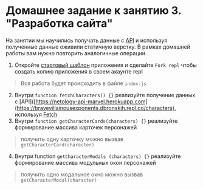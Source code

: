 # Домашнее задание к занятию 3. "Разработка сайта"

На занятии мы научились получать данные с [API](https://bravevillainousexponents.dbronskih.repl.co/characters) и используя полученные данные оживили статичную верстку. В рамках домашней работы вам нужно повторить аналогичные операции.

1.	Откройте [стартовый шаблон](https://replit.com/@dbronskih/jsfree-les-3-start-template) приложения и сделайте `Fork repl` чтобы создать копию приложения в своем акаунте repl 
> Вся работа будет происходить в файле `index.js`

2.	Внутри `function fetchCharacters() {}` реализуйте получение данных с [API]([https://netology-api-marvel.herokuapp.com](https://bravevillainousexponents.dbronskih.repl.co/characters), используя [Fetch](https://learn.javascript.ru/fetch)
3.	Внутри `function getCharacterCards(characters) {}` реализуйте формирование массива карточек персонажей 
> получить одну карточку можно вызвав `getCharacterCard(character)`
4.	Внутри function `getCharacterModals (characters) {}` реализуйте формирование массива модульных окон персонажей 
>	получить одно модальное окно можно вызвав `getCharacterModal(character)`

